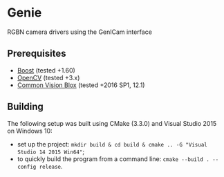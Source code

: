 # Genie
RGBN camera drivers using the GenICam interface

## Prerequisites
- [Boost](http://www.boost.org/users/history/version_1_65_1.html) (tested +1.60)
- [OpenCV](https://opencv.org/releases.html) (tested +3.x)
- [Common Vision Blox](https://www.commonvisionblox.com/en/cvb-download/) (tested +2016 SP1, 12.1)

## Building
The following setup was built using CMake (3.3.0) and Visual Studio 2015 on Windows 10:
- set up the project: `mkdir build & cd build & cmake .. -G "Visual Studio 14 2015 Win64"`;
- to quickly build the program from a command line: `cmake --build . --config release`.

